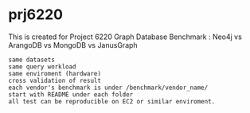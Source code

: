 # prj6220
This is created for Project 6220
Graph Database Benchmark : Neo4j vs ArangoDB vs MongoDB vs JanusGraph 

    same datasets
    same query workload
    same enviroment (hardware)
    cross validation of result
    each vendor's benchmark is under /benchmark/vendor_name/
    start with README under each folder
    all test can be reproducible on EC2 or similar enviroment.
